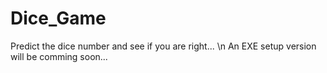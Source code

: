 # Dice_Game
Predict the dice number and see if you are right... \n
An EXE setup version will be comming soon...
